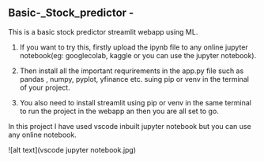 ## Basic-_Stock_predictor - 

This is a basic stock predictor streamlit webapp using ML.

1. If you want to try this, firstly upload the ipynb file to any online jupyter notebook(eg: googlecolab, kaggle or you can use the jupyter notebook).

2. Then install all the important requrirements in the app.py file such as pandas , numpy, pyplot, yfinance etc. suing pip or venv in the terminal of your project.

3. You also need to install streamlit using pip or venv in the same terminal to run the project in the webapp an then you are all set to go.  

In this project I have used vscode inbuilt jupyter notebook but you can use any online notebook.


![alt text](vscode jupyter notebook.jpg)
